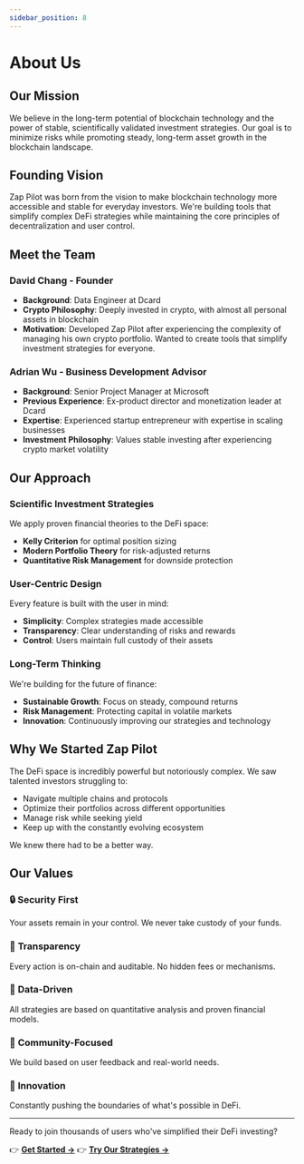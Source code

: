 ```yaml
---
sidebar_position: 8
---
```


# About Us

## Our Mission

We believe in the long-term potential of blockchain technology and the power of stable,
scientifically validated investment strategies. Our goal is to minimize risks while promoting
steady, long-term asset growth in the blockchain landscape.

## Founding Vision

Zap Pilot was born from the vision to make blockchain technology more accessible and stable for
everyday investors. We're building tools that simplify complex DeFi strategies while maintaining the
core principles of decentralization and user control.

## Meet the Team

### David Chang - Founder

- **Background**: Data Engineer at Dcard
- **Crypto Philosophy**: Deeply invested in crypto, with almost all personal assets in blockchain
- **Motivation**: Developed Zap Pilot after experiencing the complexity of managing his own crypto
  portfolio. Wanted to create tools that simplify investment strategies for everyone.

### Adrian Wu - Business Development Advisor

- **Background**: Senior Project Manager at Microsoft
- **Previous Experience**: Ex-product director and monetization leader at Dcard
- **Expertise**: Experienced startup entrepreneur with expertise in scaling businesses
- **Investment Philosophy**: Values stable investing after experiencing crypto market volatility

## Our Approach

### Scientific Investment Strategies

We apply proven financial theories to the DeFi space:

- **Kelly Criterion** for optimal position sizing
- **Modern Portfolio Theory** for risk-adjusted returns
- **Quantitative Risk Management** for downside protection

### User-Centric Design

Every feature is built with the user in mind:

- **Simplicity**: Complex strategies made accessible
- **Transparency**: Clear understanding of risks and rewards
- **Control**: Users maintain full custody of their assets

### Long-Term Thinking

We're building for the future of finance:

- **Sustainable Growth**: Focus on steady, compound returns
- **Risk Management**: Protecting capital in volatile markets
- **Innovation**: Continuously improving our strategies and technology

## Why We Started Zap Pilot

The DeFi space is incredibly powerful but notoriously complex. We saw talented investors struggling
to:

- Navigate multiple chains and protocols
- Optimize their portfolios across different opportunities
- Manage risk while seeking yield
- Keep up with the constantly evolving ecosystem

We knew there had to be a better way.

## Our Values

### 🔒 **Security First**

Your assets remain in your control. We never take custody of your funds.

### 🎯 **Transparency**

Every action is on-chain and auditable. No hidden fees or mechanisms.

### 🧠 **Data-Driven**

All strategies are based on quantitative analysis and proven financial models.

### 🤝 **Community-Focused**

We build based on user feedback and real-world needs.

### 🚀 **Innovation**

Constantly pushing the boundaries of what's possible in DeFi.

---

Ready to join thousands of users who've simplified their DeFi investing?

👉 **[Get Started →](./getting-started)** 👉 **[Try Our Strategies →](./strategies)**
